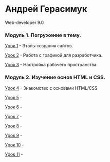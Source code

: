 # Андрей Герасимук
Web-developer 9.0


### Модуль 1. Погружение в тему.
[Урок 1](https://xd.adobe.com/view/ab8fd851-556d-46a1-be06-cd98ede84863 "Прототипирование многостраничного сайта") - 
Этапы создания сайтов.

[Урок 2](https://cloud.mail.ru/public/CQBS/BUp3gnjHD "Вырезать из макета всю графику") - Работа с графикой для разработчика.

[Урок 3](https://cloud.mail.ru/public/Ecar/kEfF3scvD "Настраиваем автообновление страницы browser-sync") - Настройка рабочего пространства.


### Модуль 2. Изучение основ HTML и CSS.
[Урок 4](AndreyGerasimuk.github.io/lesson4/ "Знакомство с основами HTML/CSS") - Знакомство с основами HTML/CSS

[Урок 5]( "") - 

[Урок 6]( "") - 

[Урок 7]( "") - 

[Урок 8]( "") - 

[Урок 9]( "") - 

[Урок 10]( "") - 

[Урок 11]( "") - 
